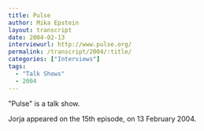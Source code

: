 ```yaml
---
title: Pulse
author: Mika Epstein
layout: transcript
date: 2004-02-13
interviewurl: http://www.pulse.org/
permalink: /transcript/2004/:title/
categories: ["Interviews"]
tags:
  - "Talk Shows"
  - 2004
---
```


"Pulse" is a talk show.

Jorja appeared on the 15th episode, on 13 February 2004.